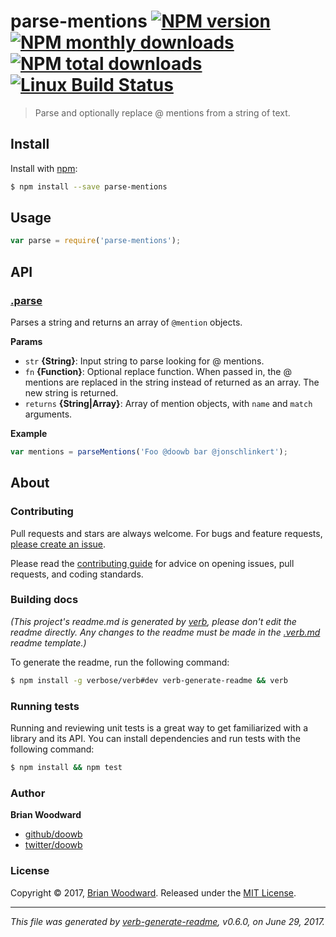 # parse-mentions [![NPM version](https://img.shields.io/npm/v/parse-mentions.svg?style=flat)](https://www.npmjs.com/package/parse-mentions) [![NPM monthly downloads](https://img.shields.io/npm/dm/parse-mentions.svg?style=flat)](https://npmjs.org/package/parse-mentions) [![NPM total downloads](https://img.shields.io/npm/dt/parse-mentions.svg?style=flat)](https://npmjs.org/package/parse-mentions) [![Linux Build Status](https://img.shields.io/travis/doowb/parse-mentions.svg?style=flat&label=Travis)](https://travis-ci.org/doowb/parse-mentions)

> Parse and optionally replace @ mentions from a string of text.

## Install

Install with [npm](https://www.npmjs.com/):

```sh
$ npm install --save parse-mentions
```

## Usage

```js
var parse = require('parse-mentions');
```

## API

### [.parse](index.js#L16)

Parses a string and returns an array of `@mention` objects.

**Params**

* `str` **{String}**: Input string to parse looking for @ mentions.
* `fn` **{Function}**: Optional replace function. When passed in, the @ mentions are replaced in the string instead of returned as an array. The new string is returned.
* `returns` **{String|Array}**: Array of mention objects, with `name` and `match` arguments.

**Example**

```js
var mentions = parseMentions('Foo @doowb bar @jonschlinkert');
```

## About

### Contributing

Pull requests and stars are always welcome. For bugs and feature requests, [please create an issue](../../issues/new).

Please read the [contributing guide](.github/contributing.md) for advice on opening issues, pull requests, and coding standards.

### Building docs

_(This project's readme.md is generated by [verb](https://github.com/verbose/verb-generate-readme), please don't edit the readme directly. Any changes to the readme must be made in the [.verb.md](.verb.md) readme template.)_

To generate the readme, run the following command:

```sh
$ npm install -g verbose/verb#dev verb-generate-readme && verb
```

### Running tests

Running and reviewing unit tests is a great way to get familiarized with a library and its API. You can install dependencies and run tests with the following command:

```sh
$ npm install && npm test
```

### Author

**Brian Woodward**

* [github/doowb](https://github.com/doowb)
* [twitter/doowb](https://twitter.com/doowb)

### License

Copyright © 2017, [Brian Woodward](https://github.com/doowb).
Released under the [MIT License](LICENSE).

***

_This file was generated by [verb-generate-readme](https://github.com/verbose/verb-generate-readme), v0.6.0, on June 29, 2017._
